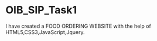 # OIB_SIP_Task1
I have created a FOOD ORDERING WEBSITE with the help of HTML5,CSS3,JavaScript,Jquery.
